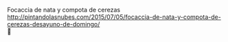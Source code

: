 Focaccia de nata y compota de cerezas	http://pintandolasnubes.com/2015/07/05/focaccia-de-nata-y-compota-de-cerezas-desayuno-de-domingo/	
਍